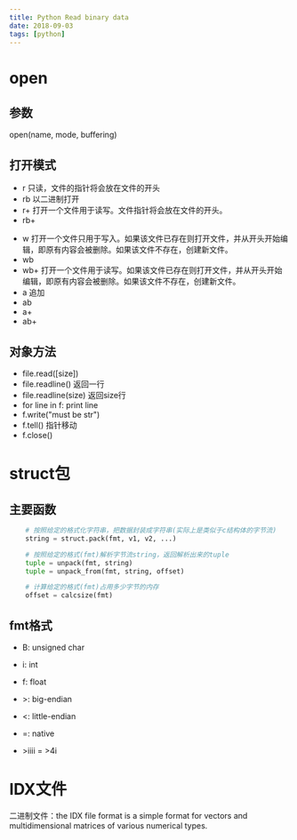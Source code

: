 ```yaml
---
title: Python Read binary data
date: 2018-09-03
tags: [python]
---
```


# open

## 参数

open(name, mode, buffering)

## 打开模式

* r 只读，文件的指针将会放在文件的开头
* rb 以二进制打开
* r+ 打开一个文件用于读写。文件指针将会放在文件的开头。
* rb+

<!--more-->

* w 打开一个文件只用于写入。如果该文件已存在则打开文件，并从开头开始编辑，即原有内容会被删除。如果该文件不存在，创建新文件。
* wb
* wb+ 打开一个文件用于读写。如果该文件已存在则打开文件，并从开头开始编辑，即原有内容会被删除。如果该文件不存在，创建新文件。
* a 追加
* ab
* a+
* ab+

## 对象方法

* file.read([size])
* file.readline() 返回一行
* file.readline(size) 返回size行
* for line in f: print line
* f.write("must be str")
* f.tell() 指针移动
* f.close()

# struct包

## 主要函数

```python
    # 按照给定的格式化字符串，把数据封装成字符串(实际上是类似于c结构体的字节流)
    string = struct.pack(fmt, v1, v2, ...)

    # 按照给定的格式(fmt)解析字节流string，返回解析出来的tuple
    tuple = unpack(fmt, string)
    tuple = unpack_from(fmt, string, offset)

    # 计算给定的格式(fmt)占用多少字节的内存
    offset = calcsize(fmt)
```

## fmt格式

* B: unsigned char
* i: int
* f: float

* \>: big-endian
* \<: little-endian
* =: native
* \>iiii = \>4i

# IDX文件

二进制文件：the IDX file format is a simple format for vectors and multidimensional matrices of various numerical types.